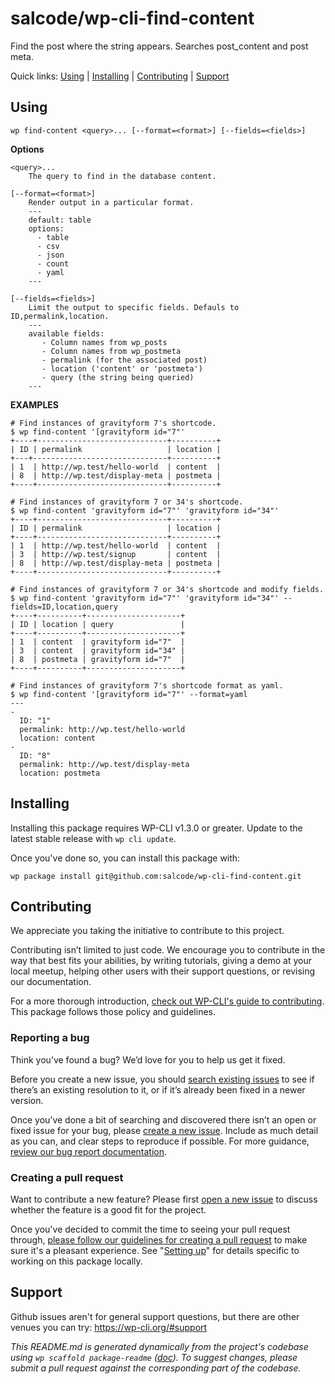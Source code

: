 salcode/wp-cli-find-content
===========================

Find the post where the string appears. Searches post_content and post meta.



Quick links: [Using](#using) | [Installing](#installing) | [Contributing](#contributing) | [Support](#support)

## Using

~~~
wp find-content <query>... [--format=<format>] [--fields=<fields>]
~~~

**Options**

	<query>...
		The query to find in the database content.

	[--format=<format>]
		Render output in a particular format.
		---
		default: table
		options:
		  - table
		  - csv
		  - json
		  - count
		  - yaml
		---

	[--fields=<fields>]
		Limit the output to specific fields. Defauls to ID,permalink,location.
		---
		available fields:
		   - Column names from wp_posts
		   - Column names from wp_postmeta
		   - permalink (for the associated post)
		   - location ('content' or 'postmeta')
		   - query (the string being queried)
		---

**EXAMPLES**

    # Find instances of gravityform 7's shortcode.
    $ wp find-content '[gravityform id="7"'
    +----+-----------------------------+----------+
    | ID | permalink                   | location |
    +---+------------------------------+----------+
    | 1  | http://wp.test/hello-world  | content  |
    | 8  | http://wp.test/display-meta | postmeta |
    +----+-----------------------------+----------+

    # Find instances of gravityform 7 or 34's shortcode.
    $ wp find-content 'gravityform id="7"' 'gravityform id="34"'
    +----+-----------------------------+----------+
    | ID | permalink                   | location |
    +----+-----------------------------+----------+
    | 1  | http://wp.test/hello-world  | content  |
    | 3  | http://wp.test/signup       | content  |
    | 8  | http://wp.test/display-meta | postmeta |
    +----+-----------------------------+----------+

    # Find instances of gravityform 7 or 34's shortcode and modify fields.
    $ wp find-content 'gravityform id="7"' 'gravityform id="34"' --fields=ID,location,query
    +----+----------+---------------------+
    | ID | location | query               |
    +----+----------+---------------------+
    | 1  | content  | gravityform id="7"  |
    | 3  | content  | gravityform id="34" |
    | 8  | postmeta | gravityform id="7"  |
    +----+----------+---------------------+

    # Find instances of gravityform 7's shortcode format as yaml.
    $ wp find-content '[gravityform id="7"' --format=yaml
    ---
    -
      ID: "1"
      permalink: http://wp.test/hello-world
      location: content
    -
      ID: "8"
      permalink: http://wp.test/display-meta
      location: postmeta

## Installing

Installing this package requires WP-CLI v1.3.0 or greater. Update to the latest stable release with `wp cli update`.

Once you've done so, you can install this package with:

    wp package install git@github.com:salcode/wp-cli-find-content.git

## Contributing

We appreciate you taking the initiative to contribute to this project.

Contributing isn’t limited to just code. We encourage you to contribute in the way that best fits your abilities, by writing tutorials, giving a demo at your local meetup, helping other users with their support questions, or revising our documentation.

For a more thorough introduction, [check out WP-CLI's guide to contributing](https://make.wordpress.org/cli/handbook/contributing/). This package follows those policy and guidelines.

### Reporting a bug

Think you’ve found a bug? We’d love for you to help us get it fixed.

Before you create a new issue, you should [search existing issues](https://github.com/salcode/wp-cli-find-content/issues?q=label%3Abug%20) to see if there’s an existing resolution to it, or if it’s already been fixed in a newer version.

Once you’ve done a bit of searching and discovered there isn’t an open or fixed issue for your bug, please [create a new issue](https://github.com/salcode/wp-cli-find-content/issues/new). Include as much detail as you can, and clear steps to reproduce if possible. For more guidance, [review our bug report documentation](https://make.wordpress.org/cli/handbook/bug-reports/).

### Creating a pull request

Want to contribute a new feature? Please first [open a new issue](https://github.com/salcode/wp-cli-find-content/issues/new) to discuss whether the feature is a good fit for the project.

Once you've decided to commit the time to seeing your pull request through, [please follow our guidelines for creating a pull request](https://make.wordpress.org/cli/handbook/pull-requests/) to make sure it's a pleasant experience. See "[Setting up](https://make.wordpress.org/cli/handbook/pull-requests/#setting-up)" for details specific to working on this package locally.

## Support

Github issues aren't for general support questions, but there are other venues you can try: https://wp-cli.org/#support


*This README.md is generated dynamically from the project's codebase using `wp scaffold package-readme` ([doc](https://github.com/wp-cli/scaffold-package-command#wp-scaffold-package-readme)). To suggest changes, please submit a pull request against the corresponding part of the codebase.*
